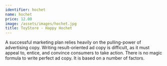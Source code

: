 ```yaml
---
identifier: hochet
name: hochet
price: 12.00
image: /assets/images/hochet.jpg
title: ToyStore - Happy Hochet
---
```

A successful marketing plan relies heavily on the pulling-power of advertising copy. Writing result-oriented ad copy is difficult, as it must appeal to, entice, and convince consumers to take action. There is no magic formula to write perfect ad copy. It is based on a number of factors.
